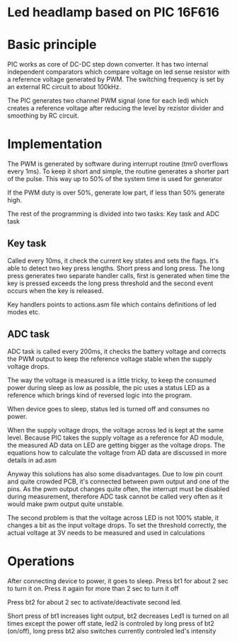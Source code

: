 Led headlamp based on PIC 16F616
================================

Basic principle
===============

PIC works as core of DC-DC step down converter. It has two internal independent
comparators which compare voltage on led sense resistor with a reference voltage
generated by PWM. The switching frequency is set by an external RC circuit to
about 100kHz.

The PIC generates two channel PWM signal (one for each led) which creates a
reference voltage after reducing the level by rezistor divider and smoothing
by RC circuit.

Implementation
==============

The PWM is generated by software during interrupt routine (tmr0 overflows every
1ms). To keep it short and simple, the routine generates a shorter part of the
pulse. This way up to 50% of the system time is used for generator

If the PWM duty is over 50%, generate low part, if less than 50% generate high.


The rest of the programming is divided into two tasks: Key task and ADC task

Key task
--------
Called every 10ms, it check the current key states and sets the flags. It's able
to detect two key press lengths. Short press and long press. The long press
generates two separate handler calls, first is generated when time the key
is pressed exceeds the long press threshold and the second event occurs when
the key is released.

Key handlers points to actions.asm file which contains definitions of led modes
etc.

ADC task
--------
ADC task is called every 200ms, it checks the battery voltage and corrects
the PWM output to keep the reference voltage stable when the supply voltage
drops.

The way the voltage is measured is a little tricky, to keep the consumed power
during sleep as low as possible, the pic uses a status LED as a reference which
brings kind of reversed logic into the program.

When device goes to sleep, status led is turned off and consumes no power.

When the supply voltage drops, the voltage across led is kept at the same level.
Because PIC takes the supply voltage as a reference for AD module, the measured
AD data on LED are getting bigger as the voltage drops. The equations how to
calculate the voltage from AD data are discussed in more details in ad.asm


Anyway this solutions has also some disadvantages. Due to low pin count and
quite crowded PCB, it's connected between pwm output and one of the pins.
As the pwm output changes quite often, the interrupt must be disabled during
measurement, therefore ADC task cannot be called very often as it would make
pwm output quite unstable.

The second problem is that the voltage across LED is not 100% stable, it changes
a bit as the input voltage drops. To set the threshold correctly, the actual
voltage at 3V needs to be measured and used in calculations

Operations
==========
After connecting device to power, it goes to sleep. Press bt1 for about 2 sec to
turn it on. Press it again for more than 2 sec to turn it off

Press bt2 for about 2 sec to activate/deactivate second led.

Short press of bt1 increases light output, bt2 decreases
Led1 is turned on all times except the power off state, led2 is controled by
long press of bt2 (on/off), long press bt2 also switches currently controled
led's intensity
